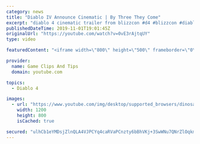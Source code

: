 ```yaml
---
category: news
title: "Diablo IV Announce Cinematic | By Three They Come"
excerpt: "diablo 4 cinematic trailer from blizzcon #d4 #blizzcon #diablo."
publishedDateTime: 2019-11-01T19:01:45Z
originalUrl: "https://youtube.com/watch?v=0vE3rAjtqUY"
type: video

featuredContent: "<iframe width=\"800\" height=\"500\" frameborder=\"0\" src=\"https://www.youtube.com/embed/0vE3rAjtqUY\" allow=\"accelerometer; autoplay; encrypted-media; gyroscope; picture-in-picture\" allowfullscreen></iframe>"

provider:
  name: Game Clips And Tips
  domain: youtube.com

topics:
  - Diablo 4

images:
  - url: "https://www.youtube.com/img/desktop/supported_browsers/dinosaur.png"
    width: 1200
    height: 800
    isCached: true

secured: "ulhCb1eYMDsjZlnQLA4VJPCYq4caRVaPCnzty6bBhVKj+3SwWNu7QNrZlOqkmZV+wZPbM3bMmUEh4L5GsiVHUPw2VIgP374NrBvIii++CZBL4ScftVawW9Vj2Mt9mQSXRJhG+0jG4wtS5d1hzbLVLVOMqhro9KCnNGLHALPZZdp5I2QWgr8SqOAFXaflgTJUibKbmefokoqjjjJTvmw/PJggGSLN2Bj0yQdxRf7w0tGSUWZTRo1Jv9+tZR11nruJaSoWDNH3CWtGYUAcTACFvIdcDim+H/pPPOXyBNF5v8H//GLW90iVJ/lhfZjiJI1GfbyqsPeCRgUR2gVcjHXOzCQBV0pHmQB5UlpaECR98um+sXNE1I024g2OcOzCt62UsSiAlhcxQn7Bjw/0GpPyVw==;w0qGbKFRS8HblJ/YsfqHpg=="
---
```


